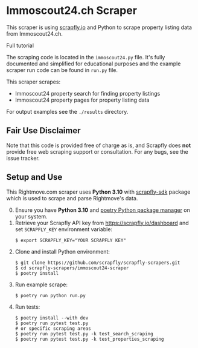 # Immoscout24.ch Scraper

This scraper is using [scrapfly.io](https://scrapfly.io/) and Python to scrape property listing data from Immoscout24.ch. 

Full tutorial  

The scraping code is located in the `immoscout24.py` file. It's fully documented and simplified for educational purposes and the example scraper run code can be found in `run.py` file.

This scraper scrapes:
- Immoscout24 property search for finding property listings
- Immoscout24 property pages for property listing data

For output examples see the `./results` directory.

## Fair Use Disclaimer

Note that this code is provided free of charge as is, and Scrapfly does __not__ provide free web scraping support or consultation. For any bugs, see the issue tracker.

## Setup and Use

This Rightmove.com scraper uses __Python 3.10__ with [scrapfly-sdk](https://pypi.org/project/scrapfly-sdk/) package which is used to scrape and parse Rightmove's data.

0. Ensure you have __Python 3.10__ and [poetry Python package manager](https://python-poetry.org/docs/#installation) on your system.
1. Retrieve your Scrapfly API key from <https://scrapfly.io/dashboard> and set `SCRAPFLY_KEY` environment variable:
    ```shell
    $ export SCRAPFLY_KEY="YOUR SCRAPFLY KEY"
    ```
2. Clone and install Python environment:
    ```shell
    $ git clone https://github.com/scrapfly/scrapfly-scrapers.git
    $ cd scrapfly-scrapers/immoscout24-scraper
    $ poetry install
    ```
3. Run example scrape:
    ```shell
    $ poetry run python run.py
    ```
4. Run tests:
    ```shell
    $ poetry install --with dev
    $ poetry run pytest test.py
    # or specific scraping areas
    $ poetry run pytest test.py -k test_search_scraping
    $ poetry run pytest test.py -k test_properties_scraping
    ```